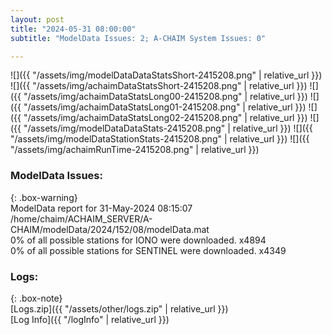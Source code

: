```yaml
---
layout: post
title: "2024-05-31 08:00:00"
subtitle: "ModelData Issues: 2; A-CHAIM System Issues: 0"

---
```


![]({{ "/assets/img/modelDataDataStatsShort-2415208.png" | relative_url }})
![]({{ "/assets/img/achaimDataStatsShort-2415208.png" | relative_url }})
![]({{ "/assets/img/achaimDataStatsLong00-2415208.png" | relative_url }})
![]({{ "/assets/img/achaimDataStatsLong01-2415208.png" | relative_url }})
![]({{ "/assets/img/achaimDataStatsLong02-2415208.png" | relative_url }})
![]({{ "/assets/img/modelDataDataStats-2415208.png" | relative_url }})
![]({{ "/assets/img/modelDataStationStats-2415208.png" | relative_url }})
![]({{ "/assets/img/achaimRunTime-2415208.png" | relative_url }})


### ModelData Issues:  
  
{: .box-warning}  
 ModelData report for 31-May-2024 08:15:07   
 /home/chaim/ACHAIM_SERVER/A-CHAIM/modelData/2024/152/08/modelData.mat   
 0% of all possible stations for IONO were downloaded. x4894   
 0% of all possible stations for SENTINEL were downloaded. x4349   
  


### Logs:  
  
{: .box-note}  
[Logs.zip]({{ "/assets/other/logs.zip" | relative_url }})  
[Log Info]({{ "/logInfo" | relative_url }})  
